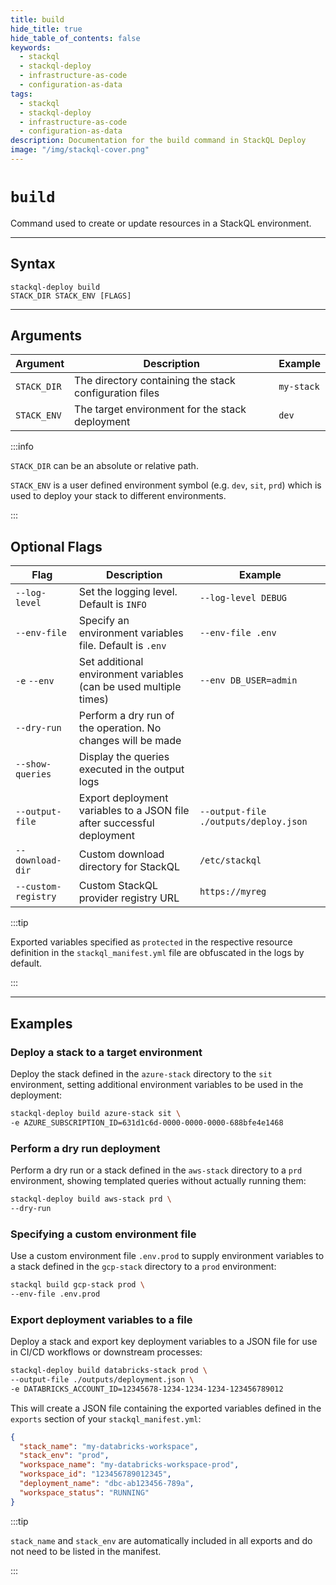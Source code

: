 ```yaml
---
title: build
hide_title: true
hide_table_of_contents: false
keywords:
  - stackql
  - stackql-deploy
  - infrastructure-as-code
  - configuration-as-data
tags:
  - stackql
  - stackql-deploy
  - infrastructure-as-code
  - configuration-as-data  
description: Documentation for the build command in StackQL Deploy
image: "/img/stackql-cover.png"
---
```


# <span className="docFieldHeading">`build`</span>

Command used to create or update resources in a StackQL environment.

* * * 

## Syntax

<code>stackql-deploy <span className="docFieldHeading">build</span> STACK_DIR STACK_ENV [FLAGS]</code>

* * *

## Arguments

| Argument | Description | Example |
|--|--|--|
|`STACK_DIR`|The directory containing the stack configuration files | `my-stack` |
|`STACK_ENV`|The target environment for the stack deployment | `dev` |  

:::info

`STACK_DIR` can be an absolute or relative path.  

`STACK_ENV` is a user defined environment symbol (e.g. `dev`, `sit`, `prd`) which is used to deploy your stack to different environments.

:::

## Optional Flags

| Flag | Description | Example |
|--|--|--|
|<span class="nowrap">`--log-level`</span>|Set the logging level. Default is `INFO` | `--log-level DEBUG` |
|<span class="nowrap">`--env-file`</span>|Specify an environment variables file. Default is `.env` | `--env-file .env` |
|<span class="nowrap">`-e`</span> <span class="nowrap">`--env`</span>|Set additional environment variables (can be used multiple times) | `--env DB_USER=admin` |
|<span class="nowrap">`--dry-run`</span>|Perform a dry run of the operation. No changes will be made | |
|<span class="nowrap">`--show-queries`</span>|Display the queries executed in the output logs | |
|<span class="nowrap">`--output-file`</span>|Export deployment variables to a JSON file after successful deployment | `--output-file ./outputs/deploy.json` |
|<span class="nowrap">`--download-dir`</span>|Custom download directory for StackQL | `/etc/stackql` |
|<span class="nowrap">`--custom-registry`</span>|Custom StackQL provider registry URL | `https://myreg` |

:::tip

Exported variables specified as `protected` in the respective resource definition in the `stackql_manifest.yml` file are obfuscated in the logs by default.

:::

* * *

## Examples

### Deploy a stack to a target environment

Deploy the stack defined in the `azure-stack` directory to the `sit` environment, setting additional environment variables to be used in the deployment:

```bash
stackql-deploy build azure-stack sit \
-e AZURE_SUBSCRIPTION_ID=631d1c6d-0000-0000-0000-688bfe4e1468
```

### Perform a dry run deployment

Perform a dry run or a stack defined in the `aws-stack` directory to a `prd` environment, showing templated queries without actually running them:

```bash
stackql-deploy build aws-stack prd \
--dry-run
```

### Specifying a custom environment file

Use a custom environment file `.env.prod` to supply environment variables to a stack defined in the `gcp-stack` directory to a `prod` environment:

```bash
stackql build gcp-stack prod \
--env-file .env.prod
```

### Export deployment variables to a file

Deploy a stack and export key deployment variables to a JSON file for use in CI/CD workflows or downstream processes:

```bash
stackql-deploy build databricks-stack prod \
--output-file ./outputs/deployment.json \
-e DATABRICKS_ACCOUNT_ID=12345678-1234-1234-1234-123456789012
```

This will create a JSON file containing the exported variables defined in the `exports` section of your `stackql_manifest.yml`:

```json
{
  "stack_name": "my-databricks-workspace",
  "stack_env": "prod",
  "workspace_name": "my-databricks-workspace-prod",
  "workspace_id": "123456789012345",
  "deployment_name": "dbc-ab123456-789a",
  "workspace_status": "RUNNING"
}
```

:::tip

`stack_name` and `stack_env` are automatically included in all exports and do not need to be listed in the manifest.

:::
